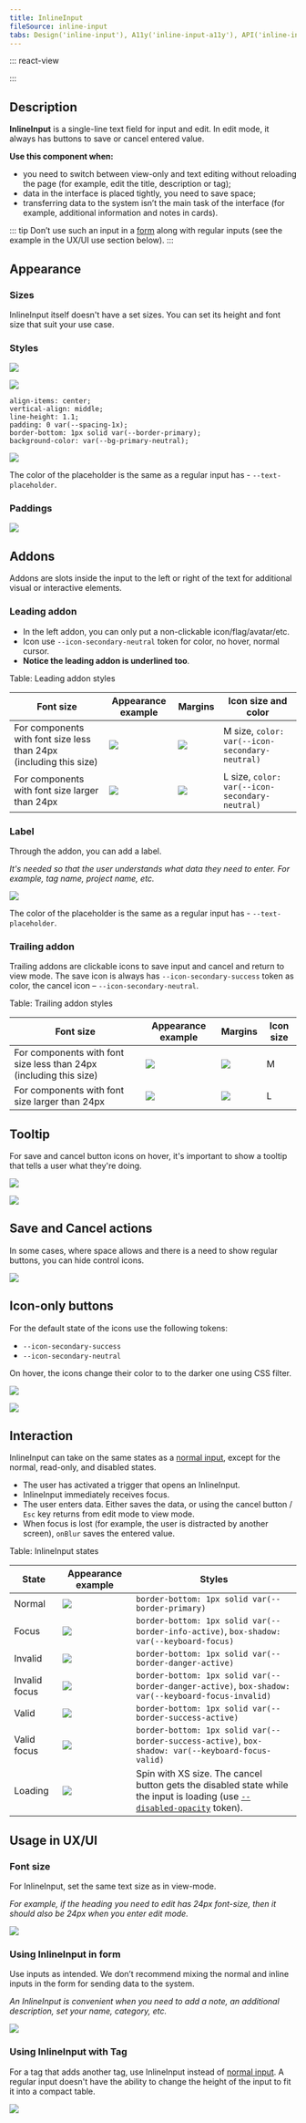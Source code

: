 ```yaml
---
title: InlineInput
fileSource: inline-input
tabs: Design('inline-input'), A11y('inline-input-a11y'), API('inline-input-api'), Example('inline-input-code'), Changelog('inline-input-changelog')
---
```


::: react-view

<script lang="tsx">
import React from 'react';
import InlineInput from '@semcore/ui/inline-input';
import PlaygroundGeneration from '@components/PlaygroundGeneration';

const STATES = ['normal', 'invalid', 'valid'];

const Preview = (preview) => {
  const { bool, select, radio } = preview('Input');

  const state = select({
    key: 'state',
    defaultValue: 'normal',
    label: 'State',
    options: STATES.map((value) => ({
      name: value,
      value,
    })),
  });

  const disabled = bool({
    key: 'disabled',
    defaultValue: false,
    label: 'Disabled',
  });

  return (
    <InlineInput state={state} disabled={disabled}>
      <InlineInput.Value placeholder='Placeholder' aria-label='InlineInput example' />
      <InlineInput.ConfirmControl />
      <InlineInput.CancelControl />
    </InlineInput>
  );
};

const App = PlaygroundGeneration(Preview);
</script>

:::

## Description

**InlineInput** is a single-line text field for input and edit. In edit mode, it always has buttons to save or cancel entered value.

**Use this component when:**

- you need to switch between view-only and text editing without reloading the page (for example, edit the title, description or tag);
- data in the interface is placed tightly, you need to save space;
- transferring data to the system isn’t the main task of the interface (for example, additional information and notes in cards).

::: tip
Don’t use such an input in a [form](/patterns/form/form) along with regular inputs (see the example in the UX/UI use section below).
:::

## Appearance

### Sizes

InlineInput itself doesn't have a set sizes. You can set its height and font size that suit your use case.

### Styles

![](static/normal.png)

![](static/focus.png)

```
align-items: center;
vertical-align: middle;
line-height: 1.1;
padding: 0 var(--spacing-1x);
border-bottom: 1px solid var(--border-primary);
background-color: var(--bg-primary-neutral);
```

![](static/normal-placeholder.png)

The color of the placeholder is the same as a regular input has - `--text-placeholder`.

### Paddings

![](static/paddings.png)

## Addons

Addons are slots inside the input to the left or right of the text for additional visual or interactive elements.

### Leading addon

- In the left addon, you can only put a non-clickable icon/flag/avatar/etc.
- Icon use `--icon-secondary-neutral` token for color, no hover, normal cursor.
- **Notice the leading addon is underlined too**.

Table: Leading addon styles

| Font size                                                          | Appearance example                  | Margins                                   | Icon size and color                            |
| ------------------------------------------------------------------ | ----------------------------------- | ----------------------------------------- | ---------------------------------------------- |
| For components with font size less than 24px (including this size) | ![](static/leading-addon-focus.png) | ![](static/leading-addon-margins.png)     | M size, `color: var(--icon-secondary-neutral)` |
| For components with font size larger than 24px                     | ![](static/leading-addon-big.png)   | ![](static/leading-addon-big-margins.png) | L size, `color: var(--icon-secondary-neutral)` |

### Label

Through the addon, you can add a label.

_It's needed so that the user understands what data they need to enter. For example, tag name, project name, etc._

![](static/permanent-placeholder.png)

The color of the placeholder is the same as a regular input has - `--text-placeholder`.

### Trailing addon

Trailing addons are clickable icons to save input and cancel and return to view mode.
The save icon is always has `--icon-secondary-success` token as color, the cancel icon – `--icon-secondary-neutral`.

Table: Trailing addon styles

| Font size                                                          | Appearance example                         | Margins                    | Icon size |
| ------------------------------------------------------------------ | ------------------------------------------ | -------------------------- | --------- |
| For components with font size less than 24px (including this size) | ![](static/trailing-addon-margins.png)     | ![](static/small-text.png) | M         |
| For components with font size larger than 24px                     | ![](static/trailing-addon-big-margins.png) | ![](static/big-text.png)   | L         |

## Tooltip

For save and cancel button icons on hover, it's important to show a tooltip that tells a user what they're doing.

![](static/tooltip2.png)

![](static/tooltip1.png)

## Save and Cancel actions

In some cases, where space allows and there is a need to show regular buttons, you can hide control icons.

![](static/buttons.png)

## Icon-only buttons

For the default state of the icons use the following tokens:

- `--icon-secondary-success`
- `--icon-secondary-neutral`

On hover, the icons change their color to to the darker one using CSS filter.

![](static/tooltip2.png)

![](static/tooltip1.png)

## Interaction

InlineInput can take on the same states as a [normal input](/components/input/input), except for the normal, read-only, and disabled states.

- The user has activated a trigger that opens an InlineInput.
- InlineInput immediately receives focus.
- The user enters data. Either saves the data, or using the cancel button / `Esc` key returns from edit mode to view mode.
- When focus is lost (for example, the user is distracted by another screen), `onBlur` saves the entered value.

Table: InlineInput states

| State         | Appearance example            | Styles                                                                                                                                                          |
| ------------- | ----------------------------- | --------------------------------------------------------------------------------------------------------------------------------------------------------------- |
| Normal        | ![](static/normal.png)        | `border-bottom: 1px solid var(--border-primary)`                                                                                                                |
| Focus         | ![](static/focus.png)         | `border-bottom: 1px solid var(--border-info-active)`, `box-shadow: var(--keyboard-focus)`                                                                       |
| Invalid       | ![](static/invalid.png)       | `border-bottom: 1px solid var(--border-danger-active)`                                                                                                          |
| Invalid focus | ![](static/invalid-focus.png) | `border-bottom: 1px solid var(--border-danger-active)`, `box-shadow: var(--keyboard-focus-invalid)`                                                             |
| Valid         | ![](static/valid.png)         | `border-bottom: 1px solid var(--border-success-active)`                                                                                                         |
| Valid focus   | ![](static/valid-focus.png)   | `border-bottom: 1px solid var(--border-success-active)`, `box-shadow: var(--keyboard-focus-valid)`                                                              |
| Loading       | ![](static/loading.png)       | Spin with XS size. The cancel button gets the disabled state while the input is loading (use [`--disabled-opacity`](/style/design-tokens/design-tokens) token). |

## Usage in UX/UI

### Font size

For InlineInput, set the same text size as in view-mode.

_For example, if the heading you need to edit has 24px font-size, then it should also be 24px when you enter edit mode._

![](static/inline-size-yes-no.png)

### Using InlineInput in form

Use inputs as intended. We don’t recommend mixing the normal and inline inputs in the form for sending data to the system.

_An InlineInput is convenient when you need to add a note, an additional description, set your name, category, etc._

![](static/inline-yes-no.png)

### Using InlineInput with Tag

For a tag that adds another tag, use InlineInput instead of [normal input](/components/input/input). A regular input doesn't have the ability to change the height of the input to fit it into a compact table.

![](static/inline-tag-yes-no.png)

